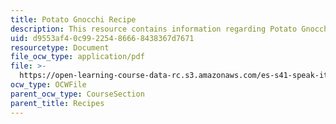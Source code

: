 ```yaml
---
title: Potato Gnocchi Recipe
description: This resource contains information regarding Potato Gnocchi Recipe.
uid: d9553af4-0c99-2254-8666-8438367d7671
resourcetype: Document
file_ocw_type: application/pdf
file: >-
  https://open-learning-course-data-rc.s3.amazonaws.com/es-s41-speak-italian-with-your-mouth-full-spring-2012/d9553af40c99225486668438367d7671_MITES_S41S12_recipe_4.pdf
ocw_type: OCWFile
parent_ocw_type: CourseSection
parent_title: Recipes
---
```

